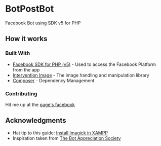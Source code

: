 # BotPostBot
Facebook Bot using SDK v5 for PHP

## How it works


### Built With

* [Facebook SDK for PHP (v5)](https://github.com/facebook/php-graph-sdk) - Used to access the Facebook Platform from the app
* [Intervention Image](http://image.intervention.io/) - The image handling and manipulation library
* [Composer](https://getcomposer.org/) - Dependency Management

### Contributing

Hit me up at the [page's facebook](https://www.facebook.com/botstatusbot/) 

## Acknowledgments

* Hat tip to this guide: [Install Imagick in XAMPP](https://ourcodeworld.com/articles/read/349/how-to-install-and-enable-the-imagick-extension-in-xampp-for-windows)
* Inspiration taken from [The Bot Appreciation Society](https://www.facebook.com/groups/botappreciationsociety/)
